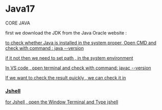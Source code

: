 # Java17
CORE JAVA

<p>first we download the JDK from the Java Oracle website :<a href="https://www.oracle.com/in/java/technologies/downloads/#java21"> </p>
<p> to check whether Java is installed in the system proper, Open CMD and check with command : java --version </p>
<p>if it not then we need to set path , in the system environment </p>

<p>In VS code , open terminal and check with command: javac --version <p>

<p>If we want to check the result quickly , we can check it in <h3>Jshell</h3></p>
<p>for Jshell , open the Window Terminal and Type jshell</p>


